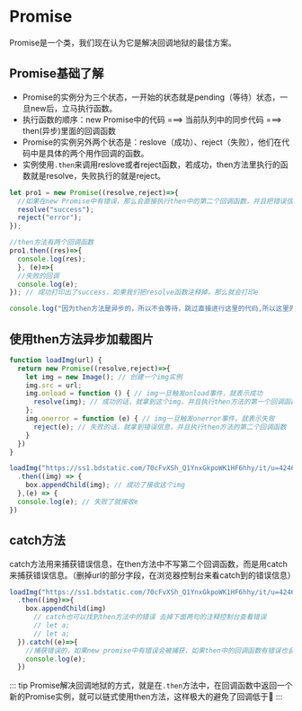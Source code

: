 # Promise

Promise是一个类，我们现在认为它是解决回调地狱的最佳方案。

## Promise基础了解

- Promise的实例分为三个状态，一开始的状态就是pending（等待）状态，一旦new后，立马执行函数。
- 执行函数的顺序：new Promise中的代码 ===>  当前队列中的同步代码 ===> then(异步)里面的回调函数
- Promise的实例另外两个状态是：reslove（成功）、reject（失败），他们在代码中是具体的两个用作回调的函数。
- 实例使用`.then`来调用reslove或者reject函数，若成功，then方法里执行的函数就是resolve，失败执行的就是reject。

```js
let pro1 = new Promise((resolve,reject)=>{
  //如果在new Promise中有错误，那么会直接执行then中的第二个回调函数，并且把错误信息传给函数
  resolve("success");
  reject("error");
});

//then方法有两个回调函数
pro1.then((res)=>{
  console.log(res);
  }, (e)=>{
  //失败的回调
  console.log(e);
}); // 成功打印出了success，如果我们把resolve函数注释掉，那么就会打印e

console.log("因为then方法是异步的，所以不会等待，跳过直接进行这里的代码,所以这里先执行");
```

## 使用then方法异步加载图片

```js
function loadImg(url) {
  return new Promise((resolve,reject)=>{
    let img = new Image(); // 创建一个img实例
    img.src = url;
    img.onload = function () { // img一旦触发onload事件，就表示成功
      resolve(img); // 成功的话，就拿到这个img，并且执行then方法的第一个回调函数
    };
    img.onerror = function (e) { // img一旦触发onerror事件，就表示失败
      reject(e); // 失败的话，就拿到错误信息，并且执行then方法的第二个回调函数
    }
  })
}

loadImg("https://ss1.bdstatic.com/70cFvXSh_Q1YnxGkpoWK1HF6hhy/it/u=4246909638,1409680877&fm=27&gp=0.jpg")
  .then((img) => {
    box.appendChild(img); // 成功了接收这个img
  },(e) => {
  console.log(e); // 失败了就接收e
})
```

## catch方法

catch方法用来捕获错误信息，在then方法中不写第二个回调函数，而是用catch来捕获错误信息。（删掉url的部分字段，在浏览器控制台来看catch到的错误信息）

```js
loadImg("https://ss1.bdstatic.com/70cFvXSh_Q1YnxGkpoWK1HF6hhy/it/u=4246909638,1409680877&fm=27&gp=0.jpg")
  .then((img)=>{
    box.appendChild(img)
      // catch也可以找到then方法中的错误 去掉下面两句的注释控制台查看错误
      // let a;
      // let a;
  }).catch((e)=>{
    //捕获错误的，如果new promise中有错误会被捕获，如果then中的回调函数有错误也会被捕获
    console.log(e);
  })
```

::: tip
Promise解决回调地狱的方式，就是在`.then`方法中，在回调函数中返回一个新的Promise实例，就可以链式使用then方法，这样极大的避免了回调低于:art:
:::
